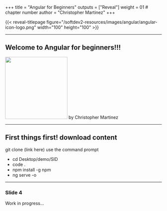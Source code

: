 +++
title = "Angular for Beginners"
outputs = ["Reveal"]
weight = 01 # chapter number
author = "Christopher Martinez"
+++

{{< reveal-titlepage figure="/softdev2-resources/images/angular/angular-icon-logo.png" width="100" height="100" >}}
  
---

## Welcome to Angular for beginners!!!

 <img src="/softdev2-resources/images/angular/angular-icon-logo.png" width="200" height="200">
by Christopher Martinez
 
---
## First things first! download content
 git clone (link here)
 use the command prompt
 <ul>
 <li>cd Desktop/demo/SID</li>
 <li>code .</li>
 <li>npm install -g npm</li>
 <li>ng serve -o</li>
 </ul>


---

### Slide 4
Work in progress...
